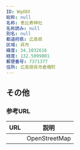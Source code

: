 ```yaml
---
ID: Wqd8X
総称: null
名称: 恵比寿神社
名称読み: null
別名: null
都道府県: 広島県
区域: 呉市
緯度: 34.1032616
経度: 132.5099801
郵便番号: 7371377
住所: 広島県呉市倉橋町
---
```


## その他

### 参考URL

| URL | 説明          |
| --- | ------------- |
|     | OpenStreetMap |

